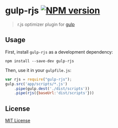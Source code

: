 # gulp-rjs [![NPM version][npm-image]][npm-url]

> r.js optimizer plugin for [gulp](https://github.com/wearefractal/gulp)

## Usage

First, install `gulp-rjs` as a development dependency:

```shell
npm install --save-dev gulp-rjs
```

Then, use it in your `gulpfile.js`:
```javascript
var rjs = require("gulp-rjs");
gulp.src('app/scripts/*.js')
	.pipe(gulp.dest('./dist/scripts'))
	.pipe(rjs({baseUrl:'dist/scripts'}))
```

## License

[MIT License](http://en.wikipedia.org/wiki/MIT_License)

[npm-url]: https://npmjs.org/package/gulp-rjs
[npm-image]: https://badge.fury.io/js/gulp-rjs.png
